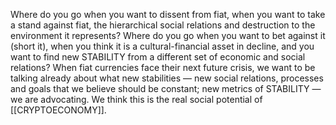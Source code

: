 Where do you go when you want to dissent from fiat, when you want to take a stand against fiat, the hierarchical social relations and destruction to the environment it represents? Where do you go when you want to bet against it (short it), when you think it is a cultural-financial asset in decline, and you want to find new STABILITY from a different set of economic and social relations? When fiat currencies face their next future crisis, we want to be talking already about what new stabilities — new social relations, processes and goals that we believe should be constant; new metrics of STABILITY — we are advocating. We think this is the real social potential of [[CRYPTOECONOMY]].